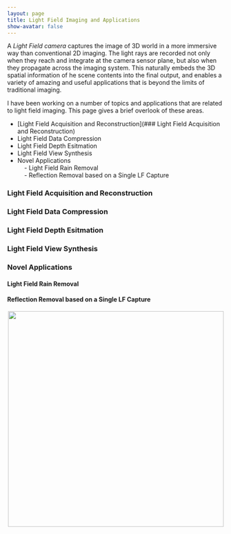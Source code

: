 ```yaml
---
layout: page
title: Light Field Imaging and Applications
show-avatar: false
---
```

A _Light Field camera_ captures the image of 3D world in a more immersive way than conventional 2D imaging. 
The light rays are recorded not only when they reach and integrate at the camera sensor plane, but also when they propagate across the imaging system. This naturally embeds the 3D spatial information of he scene contents into the final output, and enables a variety of amazing and useful applications that is beyond the limits of traditional imaging.

I have been working on a number of topics and applications that are related to light field imaging. This page gives a brief overlook of these areas.

- [Light Field Acquisition and Reconstruction](### Light Field Acquisition and Reconstruction)  
- Light Field Data Compression  
- Light Field Depth Esitmation  
- Light Field View Synthesis  
- Novel Applications  
&nbsp; &nbsp; - Light Field Rain Removal  
&nbsp; &nbsp; - Reflection Removal based on a Single LF Capture  

### Light Field Acquisition and Reconstruction  
### Light Field Data Compression  
### Light Field Depth Esitmation  
### Light Field View Synthesis  
### Novel Applications  
#### Light Field Rain Removal  
#### Reflection Removal based on a Single LF Capture  






<p align="center">
<img src="https://hotndy.github.io/projects/LFCS/opticalDiagram.jpg" width="500px"/>
</p>
  

